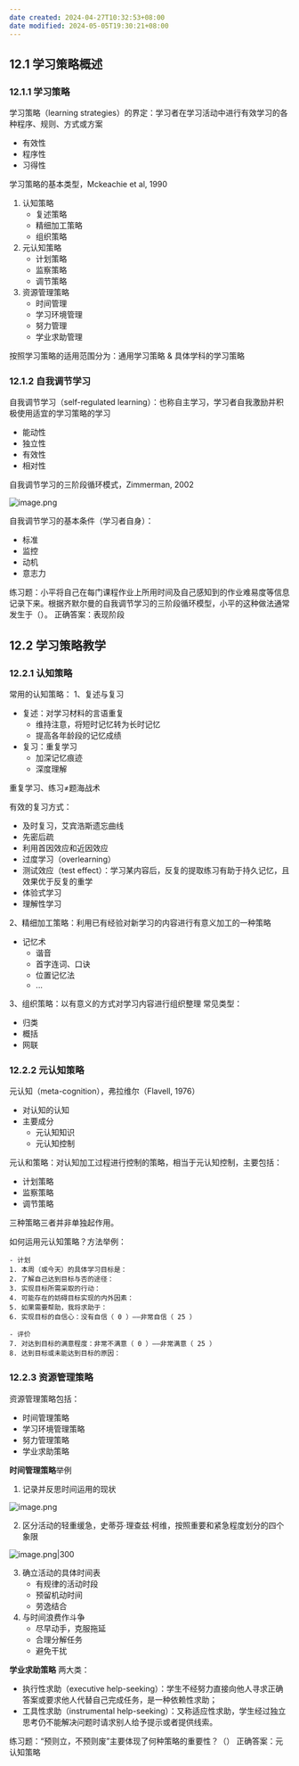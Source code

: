 ```yaml
---
date created: 2024-04-27T10:32:53+08:00
date modified: 2024-05-05T19:30:21+08:00
---
```


## 12.1 学习策略概述

### 12.1.1 学习策略

学习策略（learning strategies）的界定：学习者在学习活动中进行有效学习的各种程序、规则、方式或方案
- 有效性
- 程序性
- 习得性

学习策略的基本类型，Mckeachie et al, 1990
1. 认知策略
	- 复述策略
	- 精细加工策略
	- 组织策略
2. 元认知策略
	- 计划策略
	- 监察策略
	- 调节策略
3. 资源管理策略
	- 时间管理
	- 学习环境管理
	- 努力管理
	- 学业求助管理

按照学习策略的适用范围分为：通用学习策略 & 具体学科的学习策略

### 12.1.2 自我调节学习

自我调节学习（self-regulated learning）：也称自主学习，学习者自我激励并积极使用适宜的学习策略的学习
- 能动性
- 独立性
- 有效性
- 相对性

自我调节学习的三阶段循环模式，Zimmerman, 2002

![image.png](https://pictures-1323793543.cos.ap-nanjing.myqcloud.com/pics/20240505185126.png)

自我调节学习的基本条件（学习者自身）：
- 标准
- 监控
- 动机
- 意志力

练习题：小平将自己在每门课程作业上所用时间及自己感知到的作业难易度等信息记录下来。根据齐默尔曼的自我调节学习的三阶段循环模型，小平的这种做法通常发生于（）。
正确答案：表现阶段

## 12.2 学习策略教学

### 12.2.1 认知策略

常用的认知策略：
1、复述与复习
- 复述：对学习材料的言语重复
	- 维持注意，将短时记忆转为长时记忆
	- 提高各年龄段的记忆成绩
- 复习：重复学习
	- 加深记忆痕迹
	- 深度理解

重复学习、练习≠题海战术

有效的复习方式：
- 及时复习，艾宾浩斯遗忘曲线
- 先密后疏
- 利用首因效应和近因效应
- 过度学习（overlearning）
- 测试效应（test effect）：学习某内容后，反复的提取练习有助于持久记忆，且效果优于反复的重学
- 体验式学习
- 理解性学习

2、精细加工策略：利用已有经验对新学习的内容进行有意义加工的一种策略
- 记忆术
	- 谐音
	- 首字连词、口诀
	- 位置记忆法
	- ...

3、组织策略：以有意义的方式对学习内容进行组织整理
常见类型：
- 归类
- 概括
- 网联

### 12.2.2 元认知策略

元认知（meta-cognition），弗拉维尔（Flavell, 1976）
- 对认知的认知
- 主要成分
	- 元认知知识
	- 元认知控制

元认和策略：对认知加工过程进行控制的策略，相当于元认知控制，主要包括：
- 计划策略
- 监察策略
- 调节策略

三种策略三者并非单独起作用。

如何运用元认知策略？方法举例：

```text
- 计划
1. 本周（或今天）的具体学习目标是：
2. 了解自己达到目标与否的途径：
3. 实现目标所需采取的行动：
4. 可能存在的妨碍目标实现的内外因素：
5. 如果需要帮助，我将求助于：
6. 实现目标的自信心：没有自信（ 0 ）——非常自信（ 25 ）

- 评价
7. 对达到目标的满意程度：非常不满意（ 0 ）——非常满意（ 25 ）
8. 达到目标或未能达到目标的原因：
```

### 12.2.3 资源管理策略

资源管理策略包括：
- 时间管理策略
- 学习环境管理策略
- 努力管理策略
- 学业求助策略

**时间管理策略**举例
1. 记录并反思时间运用的现状

![image.png](https://pictures-1323793543.cos.ap-nanjing.myqcloud.com/pics/20240505191657.png)

2. 区分活动的轻重缓急，史蒂芬·理查兹·柯维，按照重要和紧急程度划分的四个象限

![image.png|300](https://pictures-1323793543.cos.ap-nanjing.myqcloud.com/pics/20240505191905.png)

3. 确立活动的具体时间表
	- 有规律的活动时段
	- 预留机动时间
	- 劳逸结合
4. 与时间浪费作斗争
	- 尽早动手，克服拖延
	- 合理分解任务
	- 避免干扰

**学业求助策略**
两大类：
- 执行性求助（executive help-seeking）：学生不经努力直接向他人寻求正确答案或要求他人代替自己完成任务，是一种依赖性求助；
- 工具性求助（instrumental help-seeking）：又称适应性求助，学生经过独立思考仍不能解决问题时请求别人给予提示或者提供线索。

练习题：“预则立，不预则废”主要体现了何种策略的重要性？（）
正确答案：元认知策略